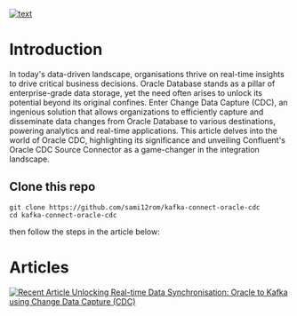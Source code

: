 [![text](https://img.shields.io/badge/LinkedIn-0077B5?style=for-the-badge&logo=linkedin&logoColor=white)](https://www.linkedin.com/in/sami-alashabi/)

# Introduction
In today's data-driven landscape, organisations thrive on real-time insights to drive critical business decisions. Oracle Database stands as a pillar of enterprise-grade data storage, yet the need often arises to unlock its potential beyond its original confines. Enter Change Data Capture (CDC), an ingenious solution that allows organizations to efficiently capture and disseminate data changes from Oracle Database to various destinations, powering analytics and real-time applications. This article delves into the world of Oracle CDC, highlighting its significance and unveiling Confluent's Oracle CDC Source Connector as a game-changer in the integration landscape.



## Clone this repo
```
git clone https://github.com/sami12rom/kafka-connect-oracle-cdc
cd kafka-connect-oracle-cdc
```

then follow the steps in the article below:

# Articles
<a target="_blank" href="https://medium.com/@sami.alashabi/unlocking-real-time-data-synchronisation-oracle-to-kafka-using-change-data-capture-cdc-fd4687e0c877"><img src="https://github-readme-medium-recent-article.vercel.app/medium/@sami.alashabi/0" alt="Recent Article Unlocking Real-time Data Synchronisation: Oracle to Kafka using Change Data Capture (CDC)"> 
